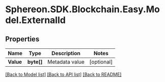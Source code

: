 # Sphereon.SDK.Blockchain.Easy.Model.ExternalId
## Properties

Name | Type | Description | Notes
------------ | ------------- | ------------- | -------------
**Value** | **byte[]** | Metadata value | [optional] 

[[Back to Model list]](../README.md#documentation-for-models) [[Back to API list]](../README.md#documentation-for-api-endpoints) [[Back to README]](../README.md)

